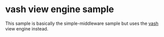 # vash view engine sample

This sample is basically the simple-middleware sample but uses the [vash](https://github.com/kirbysayshi/vash) view engine instead.
